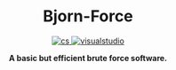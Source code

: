 <h1 align="center">Bjorn-Force</h1>

<p align="center">
    <a href="https://skillicons.dev">
        <img src="https://skillicons.dev/icons?i=cs&perline=3" alt="cs">
       <img src="https://skillicons.dev/icons?i=visualstudio&perline=3" alt="visualstudio">
    </a>
<p>

<p align="center"><b>A basic but efficient brute force software.</b><p>

